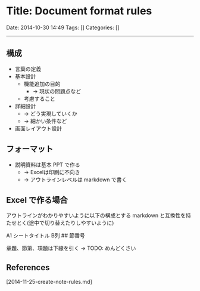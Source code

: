 # Title: Document format rules

Date: 2014-10-30 14:49
Tags: []
Categories: []

<!-- toc -->

---

## 構成

- 言葉の定義
- 基本設計
    - 機能追加の目的
        - -> 現状の問題点など
    - 考慮すること
- 詳細設計
    - -> どう実現していくか
    - -> 細かい条件など
- 画面レイアウト設計

## フォーマット

- 説明資料は基本 PPT で作る
    - -> Excelは印刷に不向き
    - -> アウトラインレベルは markdown で書く

## Excel で作る場合

アウトラインがわかりやすいように以下の構成とする
markdown と互換性を持たせとく(途中で切り替えたりしやすいように)

A1 シートタイトル
B列 ## 節番号

章題、節第、項題は下線を引く -> TODO: めんどくさい

## References

[2014-11-25-create-note-rules.md]

